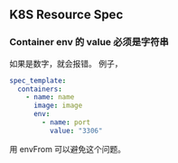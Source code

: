 ## K8S Resource Spec

### Container env 的 value 必须是字符串

如果是数字，就会报错。
例子，

```yaml
spec_template:
  containers:
    - name: name
      image: image
      env:
        - name: port
          value: "3306"
```

用 envFrom 可以避免这个问题。
